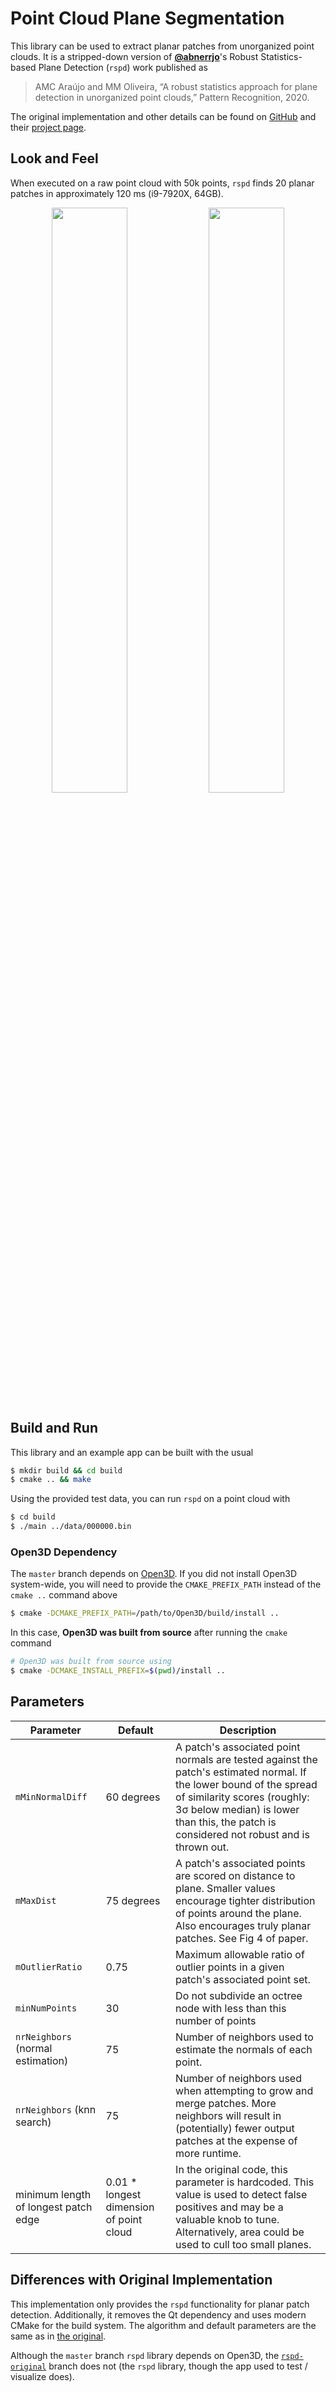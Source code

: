 Point Cloud Plane Segmentation
==============================

This library can be used to extract planar patches from unorganized point clouds. It is a stripped-down version of [**@abnerrjo**](https://github.com/abnerrjo)'s Robust Statistics-based Plane Detection (`rspd`) work published as

> AMC Araújo and MM Oliveira, “A robust statistics approach for plane detection in unorganized point clouds,” Pattern Recognition, 2020.

The original implementation and other details can be found on [GitHub](https://github.com/abnerrjo/PlaneDetection) and their [project page](https://www.inf.ufrgs.br/~oliveira/pubs_files/RE/RE.html).

## Look and Feel

When executed on a raw point cloud with 50k points, `rspd` finds 20 planar patches in approximately 120 ms (i9-7920X, 64GB).

<p align="middle">
  <img src=".github/bluepcd.png" width="49%" />
  <img src=".github/bluepcd-with-planes.png" width="49%" />
</p>

## Build and Run

This library and an example app can be built with the usual

```bash
$ mkdir build && cd build
$ cmake .. && make
```

Using the provided test data, you can run `rspd` on a point cloud with

```bash
$ cd build
$ ./main ../data/000000.bin
```

### Open3D Dependency

The `master` branch depends on [Open3D](http://www.open3d.org/). If you did not install Open3D system-wide, you will need to provide the `CMAKE_PREFIX_PATH` instead of the `cmake ..` command above

```bash
$ cmake -DCMAKE_PREFIX_PATH=/path/to/Open3D/build/install ..
```

In this case, **Open3D was built from source** after running the `cmake` command

```bash
# Open3D was built from source using
$ cmake -DCMAKE_INSTALL_PREFIX=$(pwd)/install ..
```

## Parameters

| Parameter                            | Default                                 | Description                                                                                                                                                                                                                                    |
|--------------------------------------|-----------------------------------------|------------------------------------------------------------------------------------------------------------------------------------------------------------------------------------------------------------------------------------------------|
| `mMinNormalDiff`                     | 60 degrees                              | A patch's associated point normals are tested against the patch's estimated normal. If the lower bound of the spread of similarity scores (roughly: 3σ below median) is lower than this, the patch is considered not robust and is thrown out. |
| `mMaxDist`                           | 75 degrees                              | A patch's associated points are scored on distance to plane. Smaller values encourage tighter distribution of points around the plane. Also encourages truly planar patches. See Fig 4 of paper.                                               |
| `mOutlierRatio`                      | 0.75                                    | Maximum allowable ratio of outlier points in a given patch's associated point set.                                                                                                                                                             |
| `minNumPoints`                       | 30                                      | Do not subdivide an octree node with less than this number of points                                                                                                                                                                           |
| `nrNeighbors` (normal estimation)    | 75                                      | Number of neighbors used to estimate the normals of each point.                                                                                                                                                                                |
| `nrNeighbors` (knn search)           | 75                                      | Number of neighbors used when attempting to grow and merge patches. More neighbors will result in (potentially) fewer output patches at the expense of more runtime.                                                                           |
| minimum length of longest patch edge | 0.01 * longest dimension of point cloud | In the original code, this parameter is hardcoded. This value is used to detect false positives and may be a valuable knob to tune. Alternatively, area could be used to cull too small planes.                                                |

## Differences with Original Implementation

This implementation only provides the `rspd` functionality for planar patch detection. Additionally, it removes the Qt dependency and uses modern CMake for the build system. The algorithm and default parameters are the same as in [the original](https://github.com/abnerrjo/PlaneDetection).

Although the `master` branch `rspd` library depends on Open3D, the [`rspd-original`](https://github.com/plusk01/pointcloud-plane-segmentation/tree/original-rspd) branch does not (the `rspd` library, though the app used to test / visualize does).
